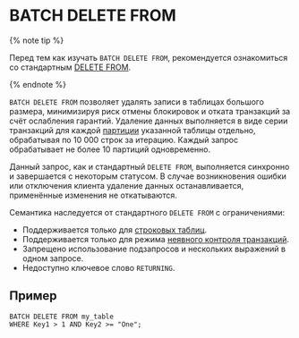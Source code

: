 # BATCH DELETE FROM

{% note tip %}

Перед тем как изучать `BATCH DELETE FROM`, рекомендуется ознакомиться со стандартным [DELETE FROM](delete.md).

{% endnote %}

`BATCH DELETE FROM` позволяет удалять записи в таблицах большого размера, минимизируя риск отмены блокировок и отката транзакций за счёт ослабления гарантий. Удаление данных выполняется в виде серии транзакций для каждой [партиции](../../../concepts/datamodel/table.md#partitioning_row_table) указанной таблицы отдельно, обрабатывая по 10 000 строк за итерацию. Каждый запрос обрабатывает не более 10 партиций одновременно.

Данный запрос, как и стандартный `DELETE FROM`, выполняется синхронно и завершается с некоторым статусом. В случае возникновения ошибки или отключения клиента удаление данных останавливается, применённые изменения не откатываются.

Семантика наследуется от стандартного `DELETE FROM` с ограничениями:

* Поддерживается только для [строковых таблиц](../../../concepts/glossary.md#row-oriented-table).
* Поддерживается только для режима [неявного контроля транзакций](../../../concepts/transactions.md#implicit).
* Запрещено использование подзапросов и нескольких выражений в одном запросе.
* Недоступно ключевое слово `RETURNING`.

## Пример

```yql
BATCH DELETE FROM my_table
WHERE Key1 > 1 AND Key2 >= "One";
```
